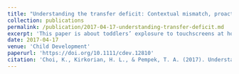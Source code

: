 ```yaml
---
title: "Understanding the transfer deficit: Contextual mismatch, proactive interference, and working memory affect toddlers’ video-based transfer"
collection: publications
permalink: /publication/2017-04-17-understanding-transfer-deficit.md
excerpt: 'This paper is about toddlers’ explosure to touchscreens at home and learning task performance in the lab '
date: 2017-04-17
venue: 'Child Development'
paperurl: 'https://doi.org/10.1111/cdev.12810'
citation: 'Choi, K., Kirkorian, H. L., & Pempek, T. A. (2017). Understanding the transfer deficit: Contextual mismatch, proactive interference, and working memory affect toddlers’ video-based transfer. <i>Child Development</i>. Advance Online Publication. '
---
```

